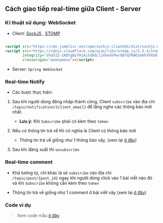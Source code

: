 ## Cách giao tiếp real-time giữa Client - Server

### Kĩ thuật sử dụng: WebSocket

* Client: [SockJS](https://github.com/sockjs/sockjs-client)
  , [STOMP](https://stomp-js.github.io/stomp-websocket/codo/extra/docs-src/Usage.md.html#toc_0)

```html

<script src="https://cdn.jsdelivr.net/npm/sockjs-client@1/dist/sockjs.min.js"></script>
<script src="https://cdnjs.cloudflare.com/ajax/libs/stomp.js/2.3.3/stomp.min.js"
        integrity="sha512-iKDtgDyTHjAitUDdLljGhenhPwrbBfqTKWO1mkhSFH3A7blITC9MhYon6SjnMhp4o0rADGw9yAC6EW4t5a4K3g=="
        crossorigin="anonymous"></script>
```

* Server: `Spring WebSocket`

### Real-time Notify

* Các bược thực hiện:

1. Sau khi người dùng đăng nhập thành công, Client `subscribe` vào địa chỉ `/topic/notification/{client_email}` để lắng nghe các thông báo mới nhất.

    * **Lưu ý:** Khi `Subscribe` phải có kèm theo `token`

2. Nếu có thông tin trả về thì có nghĩa là Client có thông báo mới

    * Thông tin trả về giống như 1 thông báo vậy, (xem lại [ở đây](Notification_API.md#Lấy-ra-danh-sách-các-thông-báo))

3. Sau khi đăng xuất thì `unsubscribe`

### Real-time comment

- Khá tương tự, chỉ khác là sẽ `subscribe` vào địa chỉ `/topic/post/{post_id}` ngay khi người dùng click vào 1 bài viết nào đó và khi `Subscribe` không cần kèm theo `token`

- Thông tin trả về giống như 1 comment ở bài viết vậy (xem lại [ở đây](Comment_API.md#Lấy-ra-danh-sách-các-comment-của-một-bài-viết))

### Code ví dụ

> Xem code mẫu [ở đây](../../src/main/resources/static/index.html)